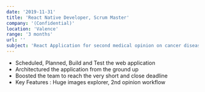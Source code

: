 ```yaml
---
date: '2019-11-31'
title: 'React Native Developer, Scrum Master'
company: '(Confidential)'
location: 'Valence'
range: '3 months'
url: ''
subject: 'React Application for second medical opinion on cancer disease diagnosis'
---
```


- Scheduled, Planned, Build and Test the web application
- Architectured the application from the ground up
- Boosted the team to reach the very short and close deadline
- Key Features : Huge images explorer, 2nd opinion workflow
